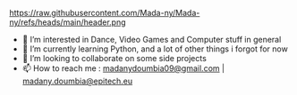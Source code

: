https://raw.githubusercontent.com/Mada-ny/Mada-ny/refs/heads/main/header.png

-   👀 I’m interested in Dance, Video Games and Computer stuff in general
- 🌱 I’m currently learning Python, and a lot of other things i forgot for now
- 💞️ I’m looking to collaborate on some side projects
- 📫 How to reach me : madanydoumbia09@gmail.com | madany.doumbia@epitech.eu



